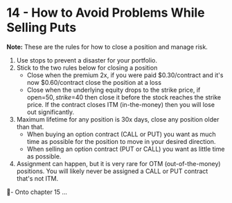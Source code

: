 # 14 - How to Avoid Problems While Selling Puts

**Note:** These are the rules for how to close a position and manage risk.

1. Use stops to prevent a disaster for your portfolio.
2. Stick to the two rules below for closing a position
   - Close when the premium 2x, if you were paid $0.30/contract and it's now $0.60/contract close the position at a loss
   - Close when the underlying equity drops to the strike price, if open=$50, strike=$40 then close it before the stock reaches the strike price. If the contract closes ITM (in-the-money) then you 
     will lose out significantly.
3. Maximum lifetime for any position is 30x days, close any position older than that. 
   - When buying an option contract (CALL or PUT) you want as much time as possible for the position to move in your desired direction. 
   - When selling an option contract (PUT or CALL) you want as little time as possible.
4. Assignment can happen, but it is very rare for OTM (out-of-the-money) positions. You will likely never be assigned a CALL or PUT contract that's not ITM.

🤞- Onto chapter 15 ...
